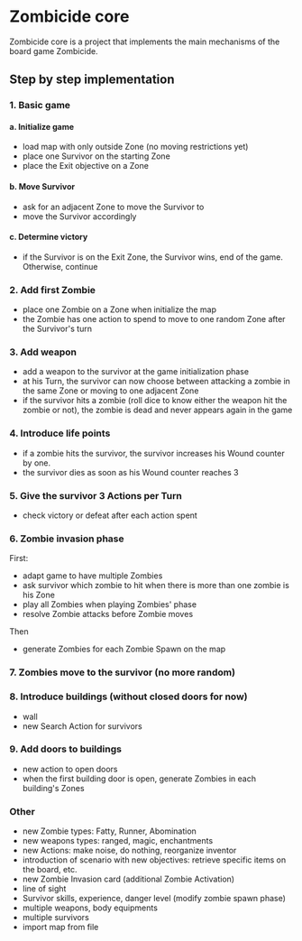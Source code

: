 # Zombicide core

Zombicide core is a project that implements the main mechanisms of the board game Zombicide.

## Step by step implementation

### 1. Basic game

#### a. Initialize game

- load map with only outside Zone (no moving restrictions yet)
- place one Survivor on the starting Zone
- place the Exit objective on a Zone

#### b. Move Survivor

- ask for an adjacent Zone to move the Survivor to
- move the Survivor accordingly

#### c. Determine victory

- if the Survivor is on the Exit Zone, the Survivor wins, end of the game. Otherwise, continue

### 2. Add first Zombie

- place one Zombie on a Zone when initialize the map
- the Zombie has one action to spend to move to one random Zone after the Survivor's turn

### 3. Add weapon

- add a weapon to the survivor at the game initialization phase
- at his Turn, the survivor can now choose between attacking a zombie in the same Zone or moving to one adjacent Zone
- if the survivor hits a zombie (roll dice to know either the weapon hit the zombie or not), the zombie is dead and never appears again in the game

### 4. Introduce life points

- if a zombie hits the survivor, the survivor increases his Wound counter by one. 
- the survivor dies as soon as his Wound counter reaches 3
 
### 5. Give the survivor 3 Actions per Turn

- check victory or defeat after each action spent

### 6. Zombie invasion phase

First:
- adapt game to have multiple Zombies
- ask survivor which zombie to hit when there is more than one zombie is his Zone
- play all Zombies when playing Zombies' phase
- resolve Zombie attacks before Zombie moves

Then
- generate Zombies for each Zombie Spawn on the map

### 7. Zombies move to the survivor (no more random)

### 8. Introduce buildings (without closed doors for now)

- wall
- new Search Action for survivors

### 9. Add doors to buildings

- new action to open doors
- when the first building door is open, generate Zombies in each building's Zones

### Other

- new Zombie types: Fatty, Runner, Abomination
- new weapons types: ranged, magic, enchantments
- new Actions: make noise, do nothing, reorganize inventor
- introduction of scenario with new objectives: retrieve specific items on the board, etc.
- new Zombie Invasion card (additional Zombie Activation)
- line of sight
- Survivor skills, experience, danger level (modify zombie spawn phase)
- multiple weapons, body equipments
- multiple survivors
- import map from file
